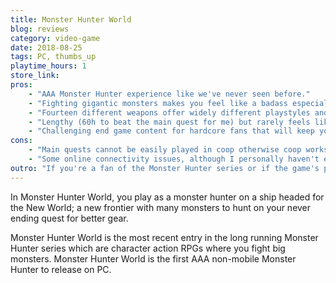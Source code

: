 ```yaml
---
title: Monster Hunter World
blog: reviews
category: video-game
date: 2018-08-25
tags: PC, thumbs_up
playtime_hours: 1
store_link:
pros:
    - "AAA Monster Hunter experience like we've never seen before."
    - "Fighting gigantic monsters makes you feel like a badass especially due to the modern AAA graphics and great art direction."
    - "Fourteen different weapons offer widely different playstyles and keep the gameplay when fresh."
    - "Lengthy (60h to beat the main quest for me) but rarely feels like a chore."
    - "Challenging end game content for hardcore fans that will keep you playing for hundreds of hours and will be extended through updates."
cons:
    - "Main quests cannot be easily played in coop otherwise coop works great."
    - "Some online connectivity issues, although I personally haven't experienced anything game breaking, only slight annoyances."
outro: "If you're a fan of the Monster Hunter series or if the game's premise seems interesting then you can't go wrong with Monster Hunter World."
---
```

In Monster Hunter World, you play as a monster hunter on a ship headed for the New World; a new frontier with many monsters to hunt on your never ending quest for better gear.

Monster Hunter World is the most recent entry in the long running Monster Hunter series which are character action RPGs where you fight big monsters. Monster Hunter World is the first AAA non-mobile Monster Hunter to release on PC.
